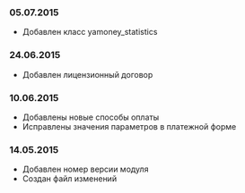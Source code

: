 ### 05.07.2015
* Добавлен класс yamoney_statistics

### 24.06.2015
* Добавлен лицензионный договор

### 10.06.2015
* Добавлены новые способы оплаты
* Исправлены значения параметров в платежной форме

### 14.05.2015
* Добавлен номер версии модуля
* Создан файл изменений
